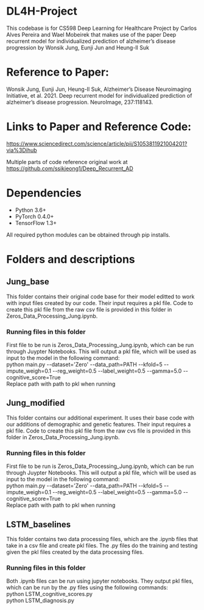 # DL4H-Project
 
This codebase is for CS598 Deep Learning for Healthcare Project by Carlos Alves Pereira and Wael Mobeirek that makes use of the paper Deep recurrent model for individualized prediction of alzheimer’s disease progression by Wonsik Jung, Eunji Jun and Heung-Il Suk

# Reference to Paper:

Wonsik Jung, Eunji Jun, Heung-Il Suk, Alzheimer’s Disease Neuroimaging Initiative, et al. 2021. Deep recurrent model for individualized prediction of alzheimer’s disease progression. NeuroImage, 237:118143.

# Links to Paper and Reference Code:
https://www.sciencedirect.com/science/article/pii/S1053811921004201?via%3Dihub 

Multiple parts of code reference original work at https://github.com/ssikjeong1/Deep_Recurrent_AD

# Dependencies

* Python 3.6+
* PyTorch 0.4.0+
* TensorFlow 1.3+ 

All required python modules can be obtained through pip installs.

# Folders and descriptions

## Jung_base
This folder contains their original code base for their model editted to work with input files created by our code. Their input requires a pkl file. Code to create this pkl file from the raw csv file is provided in this folder in Zeros_Data_Processing_Jung.ipynb.
### Running files in this folder
First file to be run is Zeros_Data_Processing_Jung.ipynb, which can be run through Juypter Notebooks. This will output a pkl file, which will be used as input to the model in the following command:  
python main.py --dataset='Zero' --data_path=PATH --kfold=5 --impute_weigh=0.1 --reg_weight=0.5 --label_weight=0.5 --gamma=5.0 --cognitive_score=True  
Replace path with path to pkl when running

## Jung_modified
This folder contains our additional experiment. It uses their base code with our additions of demographic and genetic features. Their input requires a pkl file. Code to create this pkl file from the raw cvs file is provided in this folder in Zeros_Data_Processing_Jung.ipynb.
### Running files in this folder
First file to be run is Zeros_Data_Processing_Jung.ipynb, which can be run through Juypter Notebooks. This will output a pkl file, which will be used as input to the model in the following command:  
python main.py --dataset='Zero' --data_path=PATH --kfold=5 --impute_weigh=0.1 --reg_weight=0.5 --label_weight=0.5 --gamma=5.0 --cognitive_score=True  
Replace path with path to pkl when running

## LSTM_baselines 
This folder contains two data processing files, which are the .ipynb files that take in a csv file and create pkl files. The .py files do the training and testing given the pkl files created by the data processing files.
### Running files in this folder
Both .ipynb files can be run using jupyter notebooks. They output pkl files, which can be run by the .py files using the following commands:  
python LSTM_cognitive_scores.py  
python LSTM_diagnosis.py
